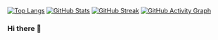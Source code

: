 [![Top Langs](https://github-readme-stats.vercel.app/api/top-langs/?username=FluffyRudy)](https://github.com/FluffyRudy/github-readme-stats)
[![GitHub Stats](https://github-readme-stats.vercel.app/api?username=FluffyRudy)](https://github.com/FluffyRudy/github-readme-stats)
[![GitHub Streak](https://github-readme-streak-stats.herokuapp.com/?user=FluffyRudy)](https://git.io/streak-stats)
[![GitHub Activity Graph](https://activity-graph.herokuapp.com/graph?username=FluffyRudy)](https://github.com/ashutosh00710/github-readme-activity-graph)

### Hi there 👋


<!--
**FluffyRudy/FluffyRudy** is a ✨ _special_ ✨ repository because its `README.md` (this file) appears on your GitHub profile.

Here are some ideas to get you started:

- 🔭 I’m currently working on ...
- 🌱 I’m currently learning ...
- 👯 I’m looking to collaborate on ...
- 🤔 I’m looking for help with ...
- 💬 Ask me about ...
- 📫 How to reach me: ...
- 😄 Pronouns: ...
- ⚡ Fun fact: ...
-->

